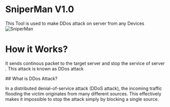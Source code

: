 # SniperMan V1.0
This Tool is used to make DDos attack on server from any Devices
![SniperMan](https://i.ibb.co/LYHdSjr/IMG-20200502-131701.jpg)
# How it Works? 
 <p>It sends continous packet to the target server and stop the service of server .
This attack is known as DDos attack</p>
## What is DDos Attack?
  <p>In a distributed denial-of-service attack (DDoS attack), the incoming traffic flooding the victim originates from many different sources. This effectively makes it impossible to stop the attack simply by blocking a single source.</p>
